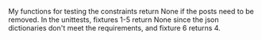 My functions for testing the constraints return None if the posts need to be removed. In the unittests, fixtures 1-5 return None since the json dictionaries don't meet the requirements, and fixture 6 returns 4.